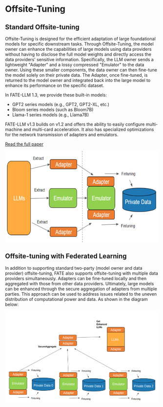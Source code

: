 
# Offsite-Tuning

## Standard Offsite-tuning

Offsite-Tuning is designed for the efficient adaptation of large foundational models for specific downstream tasks. 
Through Offsite-Tuning, the model owner can enhance the capabilities of large models using data providers without having to disclose the full model weights and directly access the data providers' sensitive information. Specifically, the LLM owner sends a lightweight "Adapter" and a lossy compressed "Emulator" to the data owner. Using these smaller components, the data owner can then fine-tune the model solely on their private data. The Adapter, once fine-tuned, is returned to the model owner and integrated back into the large model to enhance its performance on the specific dataset.

In FATE-LLM 1.3, we provide these built-in models:

- GPT2 series models (e.g., GPT2, GPT2-XL, etc.)
- Bloom series models (such as Bloom7B)
- Llama-1 series models (e.g., Llama7B)

FATE-LLM v1.3 builds on v1.2 and offers the ability to easily configure multi-machine and multi-card acceleration. It also has specialized optimizations for the network transmission of adapters and emulators.


[Read the full paper](https://arxiv.org/abs/2302.04870)

<div align="center">
  <img src="./../../images/ot1.png" height="300">
</div>

## Offsite-tuning with Federated Learning

In addition to supporting standard two-party (model owner and data provider) offsite-tuning, FATE also supports offsite-tuning with multiple data providers simultaneously. Adapters can be fine-tuned locally and then aggregated with those from other data providers. Ultimately, large models can be enhanced through the secure aggregation of adapters from multiple parties. This approach can be used to address issues related to the uneven distribution of computational power and data.
As shown in the diagram below:


<div align="center">
  <img src="./../../images/ot2.png" height="300">
</div>